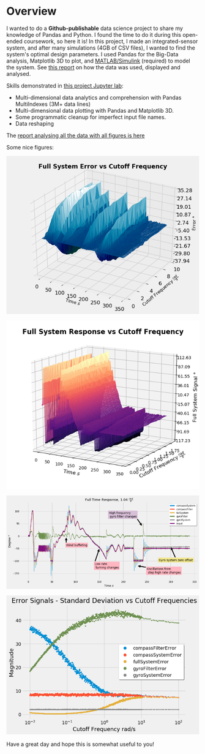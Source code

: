 # Overview

I wanted to do a **Github-publishable** data science project to share my knowledge of Pandas and Python. I found the time to do it during this open-ended coursework, so here it is! In this project, I made an integrated-sensor system, and after many simulations (4GB of CSV files), I wanted to find the system's optimal design parameters. I used Pandas for the Big-Data analysis, Matplotlib 3D to plot, and [MATLAB/Simulink](./data_generation_model/HeadingSystem.prj) (required) to model the system. See [this report](./report/report.pdf) on how the data was used, displayed and analysed.

Skills demonstrated in [this project Jupyter lab](./analytics/dataRawAnalytics.ipynb):
* Multi-dimensional data analytics and comprehension with Pandas MultiIndexes (3M+ data lines)
* Multi-dimensional data plotting with Pandas and Matplotlib 3D.
* Some programmatic cleanup for imperfect input file names.
* Data reshaping

The [report analysing all the data with all figures is here](./report/report.pdf)

Some nice figures:


![fullSystemErroCutoffVariations](./analytics/figures/fullSystemErrorCutoffFrequency.png)

![fullSystemTimeResponse](./analytics/figures/fullSystemCutoffFrequency.png)

![allSignalsFullTimeResponse](./analytics/figures/allSignalsFullTimeResponse_1_0476.png)

![standardDeviationErrorAnalytics](./analytics/figures/iterables/error_signals/errorstandardDeviationSignals.png)

Have a great day and hope this is somewhat useful to you!